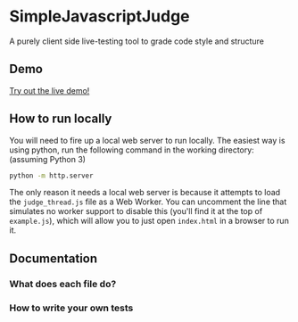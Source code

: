 # SimpleJavascriptJudge
A purely client side live-testing tool to grade code style and structure

## Demo

[Try out the live demo!](http://omarshehata.me/html/jsjudge/)

## How to run locally

You will need to fire up a local web server to run locally. The easiest way is using python, run the following command in the working directory:
(assuming Python 3)
```sh
python -m http.server
```

The only reason it needs a local web server is because it attempts to load the `judge_thread.js` file as a Web Worker. You can uncomment the line that simulates no worker support to disable this (you'll find it at the top of `example.js`), which will allow you to just open `index.html` in a browser to run it.

## Documentation

### What does each file do?

### How to write your own tests


